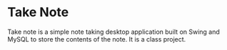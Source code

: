 # Take Note
Take note is a simple note taking desktop application built on Swing and MySQL to store the contents of the note. It is a class project.
